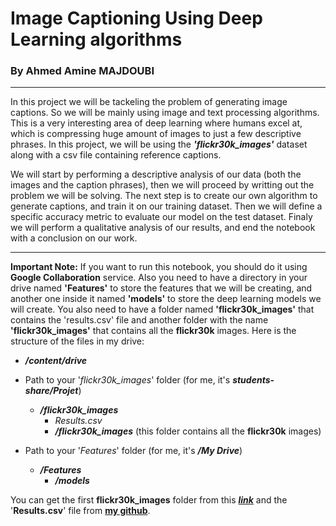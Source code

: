 # Image Captioning Using Deep Learning algorithms
### By Ahmed Amine MAJDOUBI
---
In this project we will be tackeling the problem of generating image captions. So we will be mainly using  image and text processing algorithms. This is a very interesting area of deep learning where humans excel at, which is compressing huge amount of images to just a few descriptive phrases. In this project, we will be using the ***'flickr30k_images'*** dataset along with a csv file containing reference captions.

We will start by performing a descriptive analysis of our data (both the images and the caption phrases), then we will proceed by writting out the problem we will be solving. The next step is to create our own algorithm to generate captions, and train it on our training dataset. Then we will define a specific accuracy metric to evaluate our model on the test dataset. Finaly we will perform a qualitative analysis of our results, and end the notebook with a conclusion on our work.

---

**Important Note:** If you want to run this notebook, you should do it using **Google Collaboration** service. Also you need to have a directory in your drive named **'Features'** to store the features that we will be creating, and another one inside it named **'models'** to store the deep learning models we will create. You also need to have a folder named **'flickr30k_images'** that contains the 'results.csv' file and another folder with the name **'flickr30k_images'** that contains all the **flickr30k** images. Here is the structure of the files in my drive:


*  ***/content/drive***

  *   Path to your '*flickr30k_images*' folder (for me, it's ***students-share/Projet***)
      * ***/flickr30k_images***
          * *Results.csv*
          * ***/flickr30k_images*** (this folder contains all the **flickr30k** images)
  *   Path to your '*Features*' folder (for me, it's ***/My Drive***)
        * ***/Features***
            * ***/models***
            
You can get the first **flickr30k_images** folder from this **[*link*](https://www.kaggle.com/hsankesara/flickr-image-dataset/version/1)** and the '**Results.csv**' file from **[my github](https://github.com/Mjidiba97/Image-Captioning/blob/master/results.csv)**.
